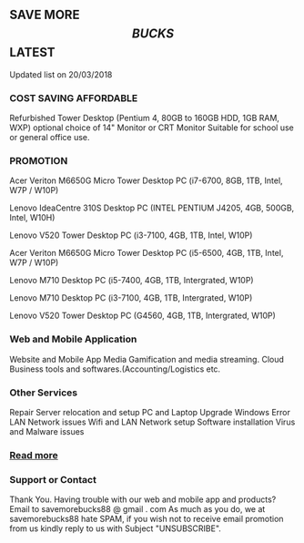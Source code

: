 
## SAVE MORE $$BUCKS$$ LATEST
Updated list on 20/03/2018

### COST SAVING AFFORDABLE

Refurbished Tower Desktop
(Pentium 4, 80GB to 160GB HDD, 1GB RAM, WXP)
optional choice of
14" Monitor 
or 
CRT Monitor
Suitable for school use or general office use.

### PROMOTION 

Acer Veriton M6650G Micro Tower Desktop PC (i7-6700, 8GB, 1TB, Intel, W7P / W10P)

Lenovo IdeaCentre 310S Desktop PC (INTEL PENTIUM J4205, 4GB, 500GB, Intel, W10H)

Lenovo V520 Tower Desktop PC (i3-7100, 4GB, 1TB, Intel, W10P)

Acer Veriton M6650G  Micro Tower Desktop PC (i5-6500, 4GB, 1TB, Intel, W7P / W10P)

Lenovo M710 Desktop PC (i5-7400, 4GB, 1TB, Intergrated, W10P)

Lenovo M710 Desktop PC (i3-7100, 4GB, 1TB, Intergrated, W10P)

Lenovo V520 Tower Desktop PC (G4560, 4GB, 1TB, Intergrated, W10P)

### Web and Mobile Application

Website and Mobile App Media Gamification and media streaming.
Cloud Business tools and softwares.(Accounting/Logistics etc.

### Other Services
Repair
Server relocation and setup
PC and Laptop Upgrade
Windows Error
LAN Network issues
Wifi and LAN Network setup
Software installation
Virus and Malware issues

### [Read more](https://savemorebucks.github.io/mobile.github.io/)
### Support or Contact

Thank You.
Having trouble with our web and mobile app and products? 
Email to savemorebucks88 @ gmail . com
As much as you do, we at savemorebucks88 hate SPAM, if you wish not to receive email promotion from us kindly reply to us with Subject "UNSUBSCRIBE". 
